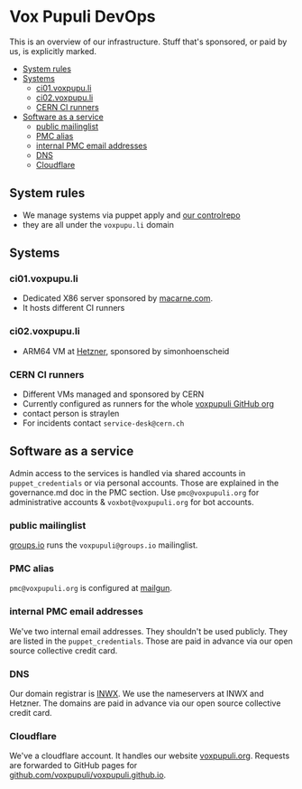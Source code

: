 # Vox Pupuli DevOps

This is an overview of our infrastructure.
Stuff that's sponsored, or paid by us, is explicitly marked.


* [System rules](#system-rules)
* [Systems](#systems)
    * [ci01.voxpupu.li](#ci01.voxpupu.li)
    * [ci02.voxpupu.li](#ci02.voxpupu.li)
    * [CERN CI runners](#CERN-CI-runners)
* [Software as a service](#software-as-a-service)
    * [public mailinglist](#public-mailinglist)
    * [PMC alias](#PMC-alias)
    * [internal PMC email addresses](#internal-PMC-email-addresses)
    * [DNS](#dns)
    * [Cloudflare](#Cloudflare)

## System rules

* We manage systems via puppet apply and [our controlrepo](https://github.com/voxpupuli/controlrepo)
* they are all under the `voxpupu.li` domain

## Systems

### ci01.voxpupu.li

* Dedicated X86 server sponsored by [macarne.com](https://macarne.com/).
* It hosts different CI runners

### ci02.voxpupu.li

* ARM64 VM at [Hetzner](https://hetzner.de/), sponsored by simonhoenscheid

### CERN CI runners

* Different VMs managed and sponsored by CERN
* Currently configured as runners for the whole [voxpupuli GitHub org](https://github.com/organizations/voxpupuli/settings/actions/runner-groups/4)
* contact person is straylen
* For incidents contact `service-desk@cern.ch`

## Software as a service

Admin access to the services is handled via shared accounts in `puppet_credentials` or via personal accounts.
Those are explained in the governance.md doc in the PMC section.
Use `pmc@voxpupuli.org` for administrative accounts & `voxbot@voxpupuli.org` for bot accounts.

### public mailinglist

[groups.io](https://groups.io/g/voxpupuli) runs the `voxpupuli@groups.io` mailinglist.

### PMC alias

`pmc@voxpupuli.org` is configured at [mailgun](https://app.mailgun.com/mg/sending/mailing-lists/pmc%40voxpupuli.org?listMembers=%7B%22limit%22%3A10%2C%22searchAddress%22%3A%22%22%2C%22skip%22%3A0%7D).

### internal PMC email addresses

We've two internal email addresses.
They shouldn't be used publicly.
They are listed in the `puppet_credentials`.
Those are paid in advance via our open source collective credit card.

### DNS

Our domain registrar is [INWX](https://www.inwx.de/de).
We use the nameservers at INWX and Hetzner.
The domains are paid in advance via our open source collective credit card.

### Cloudflare

We've a cloudflare account.
It handles our website [voxpupuli.org](https://voxpupuli.org/).
Requests are forwarded to GitHub pages for [github.com/voxpupuli/voxpupuli.github.io](https://github.com/voxpupuli/voxpupuli.github.io).
